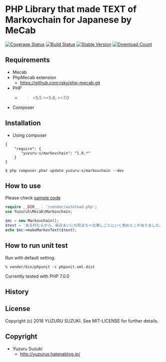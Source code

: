 PHP Library that made TEXT of Markovchain for Japanese by MeCab
=============================

[![Coverage Status](https://coveralls.io/repos/github/YuzuruS/Markovchain/badge.svg?branch=master)](https://coveralls.io/github/YuzuruS/Markovchain?branch=master)
[![Build Status](https://travis-ci.org/YuzuruS/Markovchain.png?branch=master)](https://travis-ci.org/YuzuruS/Markovchain)
[![Stable Version](https://poser.pugx.org/yuzuru-s/Markovchain/v/stable)](https://packagist.org/packages/yuzuru-s/Markovchain)
[![Download Count](https://poser.pugx.org/yuzuru-s/Markovchain/downloads.png)](https://packagist.org/packages/yuzuru-s/redis-recommend)

Requirements
-----------------------------
- Mecab
- PhpMecab extension
  - https://github.com:rsky/php-mecab.git
- PHP
  - >=5.5 >=5.6, >=7.0
- Composer



Installation
----------------------------

* Using composer

```
{
    "require": {
       "yuzuru-s/markovchain": "1.0.*"
    }
}
```

```
$ php composer.phar update yuzuru-s/markovchain --dev
```

How to use
----------------------------
Please check [sample code](https://github.com/YuzuruS/markovchain/blob/master/sample/usecase.php)

```php
require __DIR__ . '/vendor/autoload.php';
use YuzuruS\Mecab\Markovchain;

$mc = new Markovchain();
$text = 'ある村むらから、毎日まいにち町まちへ仕事しごとにいく男おとこがありました。どんな日ひでも、さびしい道みちを歩あるかなければならなかったのです。ある日ひのこと、男おとこはいつものごとく考かんがえながら歩あるいてきました。寒さむい朝あさで、自分じぶんの口くちや、鼻はなから出でる息いきが白しろく凍こおって見みえました。また田圃たんぼには、霜しもが真まっ白しろに降おりていて、ちょうど雪ゆきの降ふったような、ながめでありました。';
echo $mc->makeMarkovText($text);
```


How to run unit test
----------------------------

Run with default setting.
```
% vendor/bin/phpunit -c phpunit.xml.dist
```

Currently tested with PHP 7.0.0


History
----------------------------




License
----------------------------
Copyright (c) 2016 YUZURU SUZUKI. See MIT-LICENSE for further details.

Copyright
-----------------------------
- Yuzuru Suzuki
  - http://yuzurus.hatenablog.jp/
